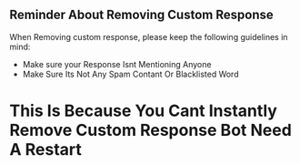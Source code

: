 ## Reminder About Removing Custom Response

When Removing custom response, please keep the following guidelines in mind:

- Make sure your Response Isnt Mentioning Anyone
- Make Sure Its Not Any Spam Contant Or Blacklisted Word

# This Is Because You Cant Instantly Remove Custom Response Bot Need A Restart 
